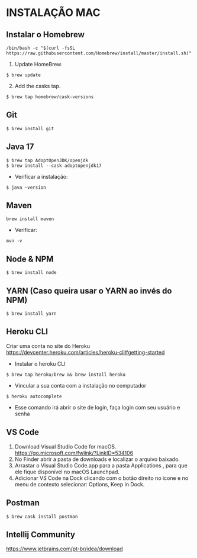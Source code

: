 # INSTALAÇÃO MAC

## Instalar o Homebrew
```
/bin/bash -c "$(curl -fsSL https://raw.githubusercontent.com/Homebrew/install/master/install.sh)"
```
1. Update HomeBrew.
``` 
$ brew update 
```
2. Add the casks tap.
```
$ brew tap homebrew/cask-versions
```

## Git
```
$ brew install git
```

## Java 17
```
$ brew tap AdoptOpenJDK/openjdk
$ brew install --cask adoptopenjdk17
```

- Verificar a instalação: 
```
$ java —version
```

## Maven
```
brew install maven
```
- Verificar:
```
mvn -v
```

## Node & NPM 
```
$ brew install node
```

## YARN (Caso queira usar o YARN ao invés do NPM)

```
$ brew install yarn
```

## Heroku CLI 
Criar uma conta no site do Heroku
https://devcenter.heroku.com/articles/heroku-cli#getting-started
- Instalar o heroku CLI
```
$ brew tap heroku/brew && brew install heroku
```
- Vincular a sua conta com a instalação no computador
```
$ heroku autocomplete
```
- Esse comando irá abrir o site de login, faça login com seu usuário e senha


## VS Code

1. Download Visual Studio Code for macOS. https://go.microsoft.com/fwlink/?LinkID=534106
2. No Finder abrir a pasta de downloads e localizar o arquivo baixado. 
3. Arrastar o Visual Studio Code.app para a pasta Applications , para que ele fique disponível no macOS Launchpad.
5. Adicionar VS Code na Dock clicando com o botão direito no icone e no menu de contexto selecionar: Options, Keep in Dock.

## Postman 
```
$ brew cask install postman
```

## Intellij Community
https://www.jetbrains.com/pt-br/idea/download


